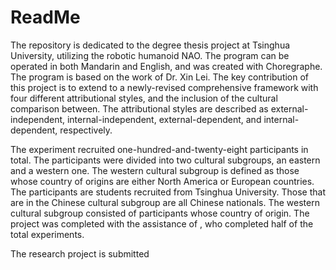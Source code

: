 # ReadMe
The repository is dedicated to the degree thesis project at Tsinghua University, utilizing the robotic humanoid NAO. The program can be operated in both Mandarin and English, and was created with Choregraphe. The program is based on the work of Dr. Xin Lei. The key contribution of this project is to extend to a newly-revised comprehensive framework with four different attributional styles, and the inclusion of the cultural comparison between. The attributional styles are described as external-independent, internal-independent, external-dependent, and internal-dependent, respectively. 

The experiment recruited one-hundred-and-twenty-eight participants in total. The participants were divided into two cultural subgroups, an eastern and a western one. The western cultural subgroup is defined as those whose country of origins are either North America or European countries. The participants are students recruited from Tsinghua University. Those that are in the Chinese cultural subgroup are all Chinese nationals. The western cultural subgroup consisted of participants whose country of origin. The project was completed with the assistance of , who completed half of the total experiments.

The research project is submitted
